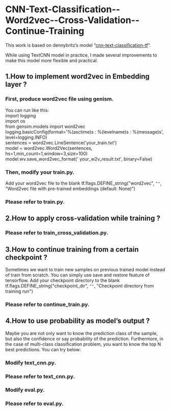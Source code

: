 # CNN-Text-Classification--Word2vec--Cross-Validation--Continue-Training

This work is based on dennybritz’s model “[cnn-text-classification-tf](https://github.com/dennybritz/cnn-text-classification-tf)”. 

While using TextCNN model in practice, I made several improvements to make this model more flexible and practical.

## 1.How to implement word2vec in Embedding layer ?
### First, produce word2vec file using genism. 
You can run like this:<br>
import logging<br>
import os<br>
from gensim.models import word2vec<br>
logging.basicConfig(format='%(asctime)s : %(levelname)s : %(message)s', level=logging.INFO)<br>
sentences = word2vec.LineSentence('your_train.txt')<br>
model = word2vec.Word2Vec(sentences, hs=1,min_count=1,window=3,size=100)<br>
model.wv.save_word2vec_format(' your_w2v_result.txt', binary=False)<br>
### Then, modify your train.py. 
Add your word2vec file to the blank
tf.flags.DEFINE_string("word2vec", `""`, "Word2vec file with pre-trained embeddings (default: None)")<br>
### Please refer to train.py.

## 2.How to apply cross-validation while training ?
### Please refer to train_cross_validation.py.

## 3.How to continue training from a certain checkpoint ?
Sometimes we want to train new samples on previous trained model instead of train from scratch. You can simply use save and restore feature of tensorflow.
Add your checkpoint directory to the blank
tf.flags.DEFINE_string("checkpoint_dir", `""`, "Checkpoint directory from training run")<br>
### Please refer to continue_train.py.

## 4.How to use probability as model’s output ?
Maybe you are not only want to know the prediction class of the sample, but also the confidence or say probability of the prediction. Furthermore, in the case of multi-class classification problem, you want to know the top N best predictions. You can try below:
### Modify text_cnn.py.
### Please refer to text_cnn.py.

### Modify eval.py.
### Please refer to eval.py.
